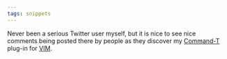 ```yaml
---
tags: snippets
---
```


Never been a serious Twitter user myself, but it is nice to see nice comments being posted there by people as they discover my [Command-T](/wiki/Command-T) plug-in for [VIM](/wiki/VIM).
